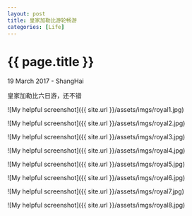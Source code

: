 ```yaml
---
layout: post
title: 皇家加勒比游轮畅游
categories: [Life]
---
```


{{ page.title }}
================

<p class="meta">19 March 2017 - ShangHai</p>

皇家加勒比六日游，还不错

![My helpful screenshot]({{ site.url }}/assets/imgs/royal1.jpg)

![My helpful screenshot]({{ site.url }}/assets/imgs/royal2.jpg)

![My helpful screenshot]({{ site.url }}/assets/imgs/royal3.jpg)

![My helpful screenshot]({{ site.url }}/assets/imgs/royal4.jpg)

![My helpful screenshot]({{ site.url }}/assets/imgs/royal5.jpg)

![My helpful screenshot]({{ site.url }}/assets/imgs/royal6.jpg)

![My helpful screenshot]({{ site.url }}/assets/imgs/royal7.jpg)

![My helpful screenshot]({{ site.url }}/assets/imgs/royal8.jpg)



<div class="ds-thread" data-thread-key="{{ site.url }}/_posts/2017-03-19-游轮畅游.md" data-title="{{ page.title }}" data-url="http://field-li.github.io/tech/2017/03/19/游轮畅游.html"></div>

<!-- 多说公共JS代码 start (一个网页只需插入一 -->
<script type="text/javascript">
var duoshuoQuery = {short_name:"floryli"};
	(function() {
		var ds = document.createElement('script');
		ds.type = 'text/javascript';ds.async = true;
		ds.src = (document.location.protocol == 'https:' ? 'https:' : 'http:') + '//static.duoshuo.com/embed.js';
		ds.charset = 'UTF-8';
		(document.getElementsByTagName('head')[0] 
		 || document.getElementsByTagName('body')[0]).appendChild(ds);
	})();
</script>
<!-- 多说公共JS代码 end -->
